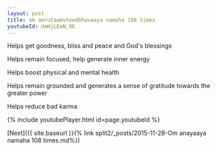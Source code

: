 ```yaml
---
layout: post
title: om amrutaamshoodbhavaaya namaha 108 times
youtubeId: UmHjLEmN_OE
---
```

 
 
Helps get goodness, bliss and peace and God's blessings
 
Helps remain focused, help generate inner energy 
 
Helps boost physical and mental health 
 
Helps remain grounded and generates a sense of gratitude towards the greater power 
 
Helps reduce bad karma
 
 
 
 


{% include youtubePlayer.html id=page.youtubeId %}
 
[Next]({{ site.baseurl }}{% link  split2/_posts/2015-11-28-Om anayaaya namaha  108 times.md%})
 
